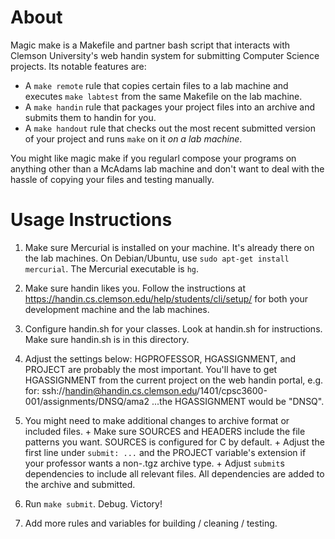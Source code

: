 # About #

Magic make is a Makefile and partner bash script that interacts with Clemson
University's web handin system for submitting Computer Science projects. Its
notable features are:

- A `make remote` rule that copies certain files to a lab machine and executes
  `make labtest` from the same Makefile on the lab machine.
- A `make handin` rule that packages your project files into an archive and 
  submits them to handin for you.
- A `make handout` rule that checks out the most recent submitted version of 
  your project and runs `make` on it _on a lab machine_.

You might like magic make if you regularl compose your programs on anything
other than a McAdams lab machine and don't want to deal with the hassle of
copying your files and testing manually.

# Usage Instructions #

1. Make sure Mercurial is installed on your machine. It's already there on the
   lab machines. On Debian/Ubuntu, use `sudo apt-get install mercurial`. The
   Mercurial executable is `hg`.

2. Make sure handin likes you. Follow the instructions at
   https://handin.cs.clemson.edu/help/students/cli/setup/ for both your
   development machine and the lab machines.

3. Configure handin.sh for your classes. Look at handin.sh for instructions.
   Make sure handin.sh is in this directory.

4. Adjust the settings below: HGPROFESSOR, HGASSIGNMENT, and PROJECT are
   probably the most important. You'll have to get HGASSIGNMENT from the
   current project on the web handin portal, e.g. for:
   ssh://handin@handin.cs.clemson.edu/1401/cpsc3600-001/assignments/DNSQ/ama2
   ...the HGASSIGNMENT would be "DNSQ".

5. You might need to make additional changes to archive format or included
   files. + Make sure SOURCES and HEADERS include the file patterns you want.
   SOURCES is configured for C by default. + Adjust the first line under
   `submit: ...` and the PROJECT variable's extension if your professor wants
   a non-.tgz archive type. + Adjust `submit`s dependencies to include all
   relevant files. All dependencies are added to the archive and submitted.

7. Run `make submit`. Debug. Victory!

8. Add more rules and variables for building / cleaning / testing.


